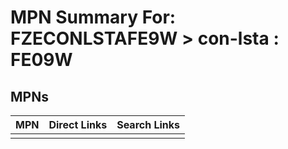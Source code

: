



# MPN Summary For: FZECONLSTAFE9W > con-lsta : FE09W

## MPNs
  

|MPN|Direct Links|Search Links|
| :--- | :--- | :--- |
||||
